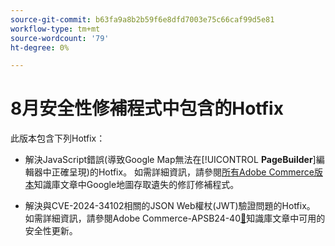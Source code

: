 ```yaml
---
source-git-commit: b63fa9a8b2b59f6e8dfd7003e75c66caf99d5e81
workflow-type: tm+mt
source-wordcount: '79'
ht-degree: 0%

---
```

# 8月安全性修補程式中包含的Hotfix

此版本包含下列Hotfix：

* 解決JavaScript錯誤(導致Google Map無法在&#x200B;[!UICONTROL **PageBuilder**]&#x200B;編輯器中正確呈現)的Hotfix。 如需詳細資訊，請參閱[所有Adobe Commerce版本](https://experienceleague.adobe.com/zh-hant/docs/commerce-knowledge-base/kb/troubleshooting/site-down-or-unresponsive/revised-patches-for-google-maps-access-loss-on-all-adobe-commerce-versions)知識庫文章中Google地圖存取遺失的修訂修補程式。

<!--
ACP2E-3156
ACP2E-3157
ACP2E-3158
ACP2E-3159
-->

* 解決與CVE-2024-34102相關的JSON Web權杖(JWT)驗證問題的Hotfix。 如需詳細資訊，請參閱Adobe Commerce-APSB24-40[&#128279;](https://experienceleague.adobe.com/zh-hant/docs/commerce-knowledge-base/kb/troubleshooting/known-issues-patches-attached/security-update-available-for-adobe-commerce-apsb24-40-revised-to-include-isolated-patch-for-cve-2024-34102)知識庫文章中可用的安全性更新。

<!--
AC-12486
AC-12487
AC-12488
AC-12489
--->
